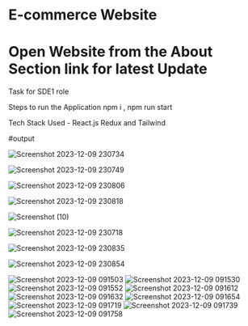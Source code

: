 # E-commerce Website 
# Open Website from the About Section link for latest Update

Task for SDE1 role

Steps to run the Application
npm i ,
npm run start


Tech Stack Used - React.js Redux and Tailwind

#output





![Screenshot 2023-12-09 230734](https://github.com/bipinsinghbhat/sdeTest/assets/115497347/1143e2ae-a20a-476f-94d9-233a2808a7e5)


![Screenshot 2023-12-09 230749](https://github.com/bipinsinghbhat/sdeTest/assets/115497347/1d18cba6-43c4-42f6-b806-b70d71e1ea46)

![Screenshot 2023-12-09 230806](https://github.com/bipinsinghbhat/sdeTest/assets/115497347/9a7ee50a-0c45-4f30-91a7-370b156da397)



![Screenshot 2023-12-09 230818](https://github.com/bipinsinghbhat/sdeTest/assets/115497347/988d3f8d-0159-4186-953e-a4f11df7288d)


![Screenshot (10)](https://github.com/bipinsinghbhat/sdeTest/assets/115497347/98b027bb-fd91-42f2-a960-e8b017fd8579)




![Screenshot 2023-12-09 230718](https://github.com/bipinsinghbhat/sdeTest/assets/115497347/74292fd1-af52-42dc-a54e-3843333f5986)




![Screenshot 2023-12-09 230835](https://github.com/bipinsinghbhat/sdeTest/assets/115497347/9f571e45-dcdb-44f9-8c5e-60406a2c4e58)



![Screenshot 2023-12-09 230854](https://github.com/bipinsinghbhat/sdeTest/assets/115497347/ec479696-9d2c-4c2d-a2fa-19d0a4a28ed9)

























![Screenshot 2023-12-09 091503](https://github.com/bipinsinghbhat/sdeTest/assets/115497347/b8ba67e5-0ac8-41d2-9592-c9304bd00812)
![Screenshot 2023-12-09 091530](https://github.com/bipinsinghbhat/sdeTest/assets/115497347/28c969fe-b606-4cae-ad52-7f601eb6270a)
![Screenshot 2023-12-09 091552](https://github.com/bipinsinghbhat/sdeTest/assets/115497347/03a21d64-c481-4137-90ef-7d1d515b5f51)
![Screenshot 2023-12-09 091612](https://github.com/bipinsinghbhat/sdeTest/assets/115497347/a7aaf621-70f5-4e65-b47c-44b0debf1448)
![Screenshot 2023-12-09 091632](https://github.com/bipinsinghbhat/sdeTest/assets/115497347/c3677e6a-5588-47b1-ac55-05c1a5903588)
![Screenshot 2023-12-09 091654](https://github.com/bipinsinghbhat/sdeTest/assets/115497347/2e161cb7-190a-4d34-b6c2-1130d12a47c5)
![Screenshot 2023-12-09 091719](https://github.com/bipinsinghbhat/sdeTest/assets/115497347/a449c637-856f-4672-8ef8-2dccea47eae3)
![Screenshot 2023-12-09 091739](https://github.com/bipinsinghbhat/sdeTest/assets/115497347/0da05943-e5af-4c65-b532-50d73672239e)
![Screenshot 2023-12-09 091758](https://github.com/bipinsinghbhat/sdeTest/assets/115497347/d96f72b5-a7d9-45e8-aa32-7c07c0875b9a)
